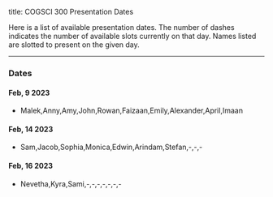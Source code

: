 title: COGSCI 300 Presentation Dates

Here is a list of available presentation dates.  The number of dashes indicates the number of available slots currently on that day.  Names listed are slotted to present on the given day.

 * * *

### Dates
 
#### Feb, 9 2023

 * Malek,Anny,Amy,John,Rowan,Faizaan,Emily,Alexander,April,Imaan

#### Feb, 14 2023

 * Sam,Jacob,Sophia,Monica,Edwin,Arindam,Stefan,-,-,-

#### Feb, 16 2023

 * Nevetha,Kyra,Sami,-,-,-,-,-,-,-
